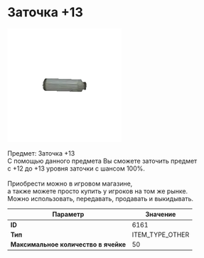# Заточка +13

![Item Image](../img/6161.webp?raw=true)

Предмет: Заточка +13<br>С помощью данного предмета Вы сможете заточить предмет <br>с +12 до +13 уровня заточки с шансом 100%.<br><br>Приобрести можно в игровом магазине,<br>а также можете просто купить у игроков на том же рынке.<br>Можно использовать, передавать, продавать и выкидывать.


| Параметр | Значение |
|----------|----------|
| **ID** | 6161 |
| **Тип** | ITEM_TYPE_OTHER |
| **Максимальное количество в ячейке** | 50 |

